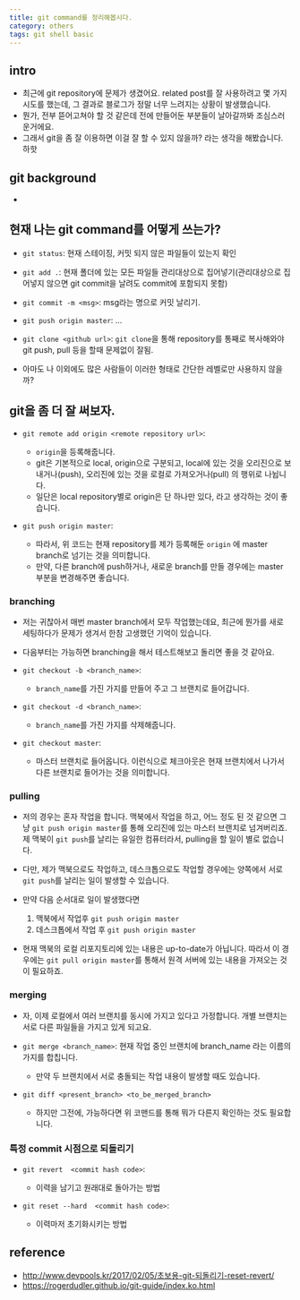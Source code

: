 ```yaml
---
title: git command를 정리해봅시다. 
category: others
tags: git shell basic
---
```


## intro 

- 최근에 git repository에 문제가 생겼어요. related post를 잘 사용하려고 몇 가지 시도를 했는데, 그 결과로 블로그가 정말 너무 느려지는 상황이 발생했습니다. 
- 뭔가, 전부 뜯어고쳐야 할 것 같은데 전에 만들어둔 부분들이 날아갈까봐 조심스러운거에요. 
- 그래서 git을 좀 잘 이용하면 이걸 잘 할 수 있지 않을까? 라는 생각을 해봤습니다. 하핫

## git background

- 

## 현재 나는 git command를 어떻게 쓰는가? 

- `git status`: 현재 스테이징, 커밋 되지 않은 파일들이 있는지 확인
- `git add .`: 현재 폴더에 있는 모든 파일들 관리대상으로 집어넣기(관리대상으로 집어넣지 않으면 git commit을 날려도 commit에 포함되지 못함)
- `git commit -m <msg>`: msg라는 명으로 커밋 날리기. 
- `git push origin master`: ...
- `git clone <github url>`: `git clone`을 통해 repository를 통째로 복사해와야 git push, pull 등을 할때 문제없이 잘됨. 

- 아마도 나 이외에도 많은 사람들이 이러한 형태로 간단한 레벨로만 사용하지 않을까? 

## git을 좀 더 잘 써보자. 

- `git remote add origin <remote repository url>`: 
    - `origin`을 등록해줍니다. 
    - git은 기본적으로 local, origin으로 구분되고, local에 있는 것을 오리진으로 보내거나(push), 오리진에 있는 것을 로컬로 가져오거나(pull) 의 행위로 나뉩니다. 
    - 일단은 local repository별로 origin은 단 하나만 있다, 라고 생각하는 것이 좋습니다. 

- `git push origin master`: 
    - 따라서, 위 코드는 현재 repository를 제가 등록해둔 `origin` 에 master branch로 넘기는 것을 의미합니다. 
    - 만약, 다른 branch에 push하거나, 새로운 branch를 만들 경우에는 master 부분을 변경해주면 좋습니다. 

### branching

- 저는 귀찮아서 매번 master branch에서 모두 작업했는데요, 최근에 뭔가를 새로 세팅하다가 문제가 생겨서 한참 고생했던 기억이 있습니다. 
- 다음부터는 가능하면 branching을 해서 테스트해보고 돌리면 좋을 것 같아요. 

- `git checkout -b <branch_name>`:
    - `branch_name`를 가진 가지를 만들어 주고 그 브랜치로 들어갑니다. 
- `git checkout -d <branch_name>`: 
    - `branch_name`를 가진 가지를 삭제해줍니다. 
- `git checkout master`:
    - 마스터 브랜치로 들어옵니다. 이런식으로 체크아웃은 현재 브랜치에서 나가서 다른 브랜치로 들어가는 것을 의미합니다. 

### pulling

- 저의 경우는 혼자 작업을 합니다. 맥북에서 작업을 하고, 어느 정도 된 것 같으면 그냥 `git push origin master`를 통해 오리진에 있는 마스터 브랜치로 넘겨버리죠. 제 맥북이 `git push`를 날리는 유일한 컴퓨터라서, pulling을 할 일이 별로 없습니다. 
- 다만, 제가 맥북으로도 작업하고, 데스크톱으로도 작업할 경우에는 양쪽에서 서로 `git push`를 날리는 일이 발생할 수 있습니다.
- 만약 다음 순서대로 일이 발생했다면
    1. 맥북에서 작업후 `git push origin master`
    2. 데스크톱에서 작업 후 `git push origin master`

- 현재 맥북의 로컬 리포지토리에 있는 내용은 up-to-date가 아닙니다. 따라서 이 경우에는 `git pull origin master`를 통해서 원격 서버에 있는 내용을 가져오는 것이 필요하죠. 

### merging 

- 자, 이제 로컬에서 여러 브랜치를 동시에 가지고 있다고 가정합니다. 개별 브랜치는 서로 다른 파일들을 가지고 있게 되고요. 

- `git merge <branch_name>`: 현재 작업 중인 브랜치에 branch_name 라는 이름의 가지를 합칩니다. 
    - 만약 두 브랜치에서 서로 충돌되는 작업 내용이 발생할 때도 있습니다. 

- `git diff <present_branch> <to_be_merged_branch>`
    - 하지만 그전에, 가능하다면 위 코맨드를 통해 뭐가 다른지 확인하는 것도 필요합니다. 

### 특정 commit 시점으로 되돌리기 

- `git revert  <commit hash code>`:
    - 이력을 남기고 원래대로 돌아가는 방법 

- `git reset --hard  <commit hash code>`:
    - 이력마저 초기화시키는 방법

## reference

- <http://www.devpools.kr/2017/02/05/초보용-git-되돌리기-reset-revert/>
- <https://rogerdudler.github.io/git-guide/index.ko.html>